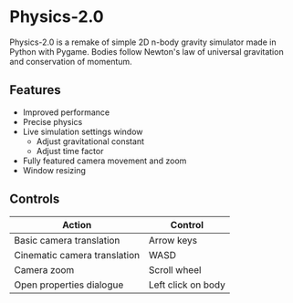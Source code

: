 # Physics-2.0

Physics-2.0 is a remake of simple 2D n-body gravity simulator made in Python with Pygame.  Bodies follow Newton's law of universal gravitation and conservation of momentum.

## Features
- Improved performance
- Precise physics
- Live simulation settings window
  - Adjust gravitational constant
  - Adjust time factor
- Fully featured camera movement and zoom
- Window resizing


## Controls
Action | Control
---|---
Basic camera translation | Arrow keys
Cinematic camera translation | WASD
Camera zoom | Scroll wheel
Open properties dialogue | Left click on body
